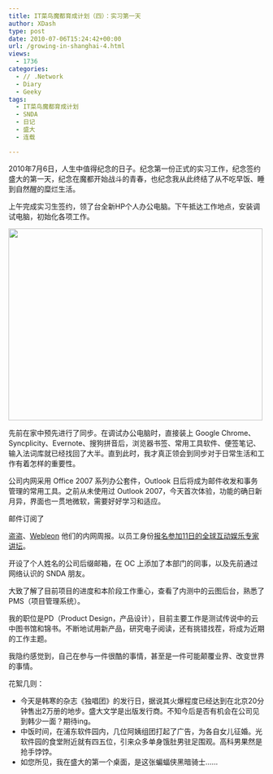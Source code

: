 ```yaml
---
title: IT菜鸟魔都育成计划（四）：实习第一天
author: XDash
type: post
date: 2010-07-06T15:24:42+00:00
url: /growing-in-shanghai-4.html
views:
  - 1736
categories:
  - // .Network
  - Diary
  - Geeky
tags:
  - IT菜鸟魔都育成计划
  - SNDA
  - 日记
  - 盛大
  - 连载

---
```

2010年7月6日，人生中值得纪念的日子。纪念第一份正式的实习工作，纪念签约盛大的第一天，纪念在魔都开始战斗的青春，也纪念我从此终结了从不吃早饭、睡到自然醒的糜烂生活。

上午完成实习生签约，领了台全新HP个人办公电脑。下午抵达工作地点，安装调试电脑，初始化各项工作。

[<img loading="lazy" decoding="async" title="desktop_at_snda" src="http://www.fanbing.net/wp-content/uploads/2010/07/desktop_at_snda.jpg" alt="" width="500" height="377" />][1]

先前在家中预先进行了同步。在调试办公电脑时，直接装上 Google Chrome、Syncplicity、Evernote、搜狗拼音后，浏览器书签、常用工具软件、便签笔记、输入法词库就已经找回了大半。直到此时，我才真正领会到同步对于日常生活和工作有着怎样的重要性。

公司内网采用 Office 2007 系列办公套件，Outlook 日后将成为邮件收发和事务管理的常用工具。之前从未使用过 Outlook 2007，今天首次体验，功能的确日新月异，界面也一贯地微软，需要好好学习和适应。

<!--more-->邮件订阅了

<a href="http://www.showeb20.com.cn" target="_blank">盗盗</a>、<a href="http://www.webleon.org/" target="_blank">Webleon</a> 他们的内网周报。以员工身份<a href="http://www.gieef.com.cn/cn/lecture/detail.asp?id=2554" target="_blank">报名参加11日的全球互动娱乐专家讲坛</a>。

开设了个人姓名的公司后缀邮箱，在 OC 上添加了本部门的同事，以及先前通过网络认识的 SNDA 朋友。

大致了解了目前项目的进度和本阶段工作重心，查看了内测中的云图后台，熟悉了PMS（项目管理系统）。

我的职位是PD（Product Design，产品设计），目前主要工作是测试传说中的云中图书馆和锦书。不断地试用新产品，研究电子阅读，还有挑错找茬，将成为近期的工作主题。

我隐约感觉到，自己在参与一件很酷的事情，甚至是一件可能颠覆业界、改变世界的事情。

花絮几则：

  * 今天是韩寒的杂志《独唱团》的发行日，据说其火爆程度已经达到在北京20分钟售出2万册的地步。盛大文学是出版发行商。不知今后是否有机会在公司见到韩少一面？期待ing。
  * 中饭时间，在浦东软件园内，几位阿姨组团打起了广告，为各自女儿征婚。光软件园的食堂附近就有四五位，引来众多单身饿肚男驻足围观。高科男果然是抢手饽饽。
  * 如您所见，我在盛大的第一个桌面，是这张蝙蝠侠黑暗骑士……

 [1]: http://www.fanbing.net/wp-content/uploads/2010/07/desktop_at_snda.jpg